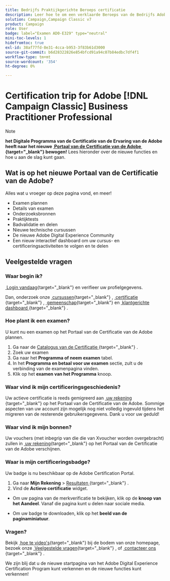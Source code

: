 ```yaml
---
title: Bedrijfs Praktijkgerichte Beroeps certificatie
description: Leer hoe te om een verklaarde Beroeps van de Bedrijfs Adobe in  [!DNL Campaign Classic] te worden.
solution: Campaign,Campaign Classic v7
product: Campaign
role: User
badge: label="Examen AD0-E329" type="neutral"
mini-toc-levels: 1
hidefromtoc: true
exl-id: 38af77fd-8e31-4cca-b953-3f83b61d3000
source-git-commit: b6d28322826e854bfcd91a94c07b84edbc7df4f1
workflow-type: tm+mt
source-wordcount: '354'
ht-degree: 0%

---
```


# Certification trip for Adobe [!DNL Campaign Classic] Business Practitioner Professional

>[!NOTE]
>
>**het Digitale Programma van de Certificatie van de Ervaring van de Adobe heeft naar het nieuwe [&#x200B; Portaal van de Certificatie van de Adobe &#x200B;](https://certification.adobe.com/){target="_blank"}  bewogen!** Lees hieronder over de nieuwe functies en hoe u aan de slag kunt gaan.

## Wat is op het nieuwe Portaal van de Certificatie van de Adobe?

Alles wat u vroeger op deze pagina vond, en meer!

* Examen plannen
* Details van examen
* Onderzoeksbronnen
* Praktijktests
* Badvalidatie en delen
* Nieuwe technische cursussen
* De nieuwe Adobe Digital Experience Community
* Een nieuw interactief dashboard om uw cursus- en certificeringsactiviteiten te volgen en te delen

## Veelgestelde vragen

### Waar begin ik?

[&#x200B; Login vandaag &#x200B;](https://certification.adobe.com/){target="_blank"}  en verifieer uw profielgegevens.

Dan, onderzoek onze [&#x200B; cursussen &#x200B;](https://certification.adobe.com/courses/?/courses){target="_blank"} , [&#x200B; certificatie &#x200B;](https://certification.adobe.com/certifications){target="_blank"} , [&#x200B; gemeenschap &#x200B;](https://certification.adobe.com/community/){target="_blank"}  en [&#x200B; klantgerichte dashboard &#x200B;](https://certification.adobe.com/user/dashboard){target="_blank"} .

### Hoe plant ik een examen?

U kunt nu een examen op het Portaal van de Certificatie van de Adobe plannen.

1. Ga naar de [&#x200B; Catalogus van de Certificatie &#x200B;](https://certification.adobe.com/certifications){target="_blank"} .
2. Zoek uw examen
3. Ga naar het **Programma of neem examen** tabel.
4. In het **Programma en betaal voor uw examen** sectie, zult u de verbinding van de examenpagina vinden.
5. Klik op het **examen van het Programma** knoop.

### Waar vind ik mijn certificeringsgeschiedenis?

Uw actieve certificatie is reeds gemigreerd aan [&#x200B; uw rekening &#x200B;](https://certification.adobe.com/user/certifications){target="_blank"}  op het Portaal van de Certificatie van de Adobe. Sommige aspecten van uw account zijn mogelijk nog niet volledig ingevuld tijdens het migreren van de resterende gebruikersgegevens. Dank u voor uw geduld!

### Waar vind ik mijn bonnen?

Uw vouchers (met inbegrip van die die van Xvoucher worden overgebracht) zullen in [&#x200B; uw rekening &#x200B;](https://certification.adobe.com/user/purchases){target="_blank"}  op het Portaal van de Certificatie van de Adobe verschijnen.

### Waar is mijn certificeringsbadge?

Uw badge is nu beschikbaar op de Adobe Certification Portal.

1. Ga naar **Mijn Rekening** > [&#x200B; Resultaten &#x200B;](https://certification.adobe.com/user/achievements?%2Fuser%2Fachievements){target="_blank"} .
2. Vind de **Actieve certificatie** widget.

* Om uw pagina van de merkverificatie te bekijken, klik op de **knoop van het Aandeel**. Vanaf die pagina kunt u delen naar sociale media.

* Om uw badge te downloaden, klik op het **beeld van de paginaminiatuur**.

### Vragen?

Bekijk [&#x200B; hoe te video&#39;s &#x200B;](https://certification.adobe.com/#){target="_blank"}  bij de bodem van onze homepage, bezoek onze [&#x200B; Veelgestelde vragen &#x200B;](https://certification.adobe.com/support/faq){target="_blank"} , of [&#x200B; contacteer ons &#x200B;](https://certification.adobe.com/support/contactus){target="_blank"} .

We zijn blij dat u de nieuwe startpagina van het Adobe Digital Experience Certification Program kunt verkennen en de nieuwe functies kunt verkennen!

<!-- 

## Exam details {#exam-details}

* Level: Professional (0-12 months' experience)
* Passing Score: 32/50
* Time: 100 mins
* Delivery: Online proctored (requires camera access) 
* Available languages: English
* Cost: $125 (global) / $95 (India)
* Exam ID: AD0-E329

{{questions}}

-->